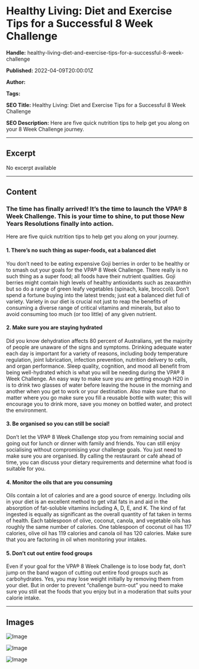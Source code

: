 # Healthy Living: Diet and Exercise Tips for a Successful 8 Week Challenge

**Handle:** healthy-living-diet-and-exercise-tips-for-a-successful-8-week-challenge

**Published:** 2022-04-09T20:00:01Z

**Author:**  

**Tags:** 

**SEO Title:** Healthy Living: Diet and Exercise Tips for a Successful 8 Week Challenge

**SEO Description:** Here are five quick nutrition tips to help get you along on your 8 Week Challenge journey.

---

## Excerpt

No excerpt available

---

## Content

### The time has finally arrived! It’s the time to launch the VPA® 8 Week Challenge. This is your time to shine, to put those New Years Resolutions finally into action.
Here are five quick nutrition tips to help get you along on your journey.

#### 1. There’s no such thing as super-foods, eat a balanced diet

You don’t need to be eating expensive Goji berries in order to be healthy or to smash out your goals for the VPA® 8 Week Challenge. There really is no such thing as a super food; all foods have their nutrient qualities. Goji berries might contain high levels of healthy antioxidants such as zeaxanthin but so do a range of green leafy vegetables (spinach, kale, broccoli). Don’t spend a fortune buying into the latest trends; just eat a balanced diet full of variety. Variety in our diet is crucial not just to reap the benefits of consuming a diverse range of critical vitamins and minerals, but also to avoid consuming too much (or too little) of any given nutrient.

#### 2. Make sure you are staying hydrated

Did you know dehydration affects 80 percent of Australians, yet the majority of people are unaware of the signs and symptoms. Drinking adequate water each day is important for a variety of reasons, including body temperature regulation, joint lubrication, infection prevention, nutrition delivery to cells, and organ performance. Sleep quality, cognition, and mood all benefit from being well-hydrated which is what you will be needing during the VPA® 8 Week Challenge. An easy way to make sure you are getting enough H20 in is to drink two glasses of water before leaving the house in the morning and another when you get to work or your destination. Also make sure that no matter where you go make sure you fill a reusable bottle with water; this will encourage you to drink more, save you money on bottled water, and protect the environment.

#### 3. Be organised so you can still be social!

Don’t let the VPA® 8 Week Challenge stop you from remaining social and going out for lunch or dinner with family and friends. You can still enjoy socialising without compromising your challenge goals. You just need to make sure you are organised. By calling the restaurant or café ahead of time, you can discuss your dietary requirements and determine what food is suitable for you.

#### 4. Monitor the oils that are you consuming

Oils contain a lot of calories and are a good source of energy. Including oils in your diet is an excellent method to get vital fats in and aid in the absorption of fat-soluble vitamins including A, D, E, and K. The kind of fat ingested is equally as significant as the overall quantity of fat taken in terms of health. Each tablespoon of olive, coconut, canola, and vegetable oils has roughly the same number of calories. One tablespoon of coconut oil has 117 calories, olive oil has 119 calories and canola oil has 120 calories. Make sure that you are factoring in oil when monitoring your intakes.

#### 5. Don’t cut out entire food groups

Even if your goal for the VPA® 8 Week Challenge is to lose body fat, don’t jump on the band wagon of cutting out entire food groups such as carbohydrates. Yes, you may lose weight initially by removing them from your diet. But in order to prevent “challenge burn-out” you need to make sure you still eat the foods that you enjoy but in a moderation that suits your calorie intake.

---

## Images

![Image](undefined)

![Image](undefined)

![Image](undefined)

